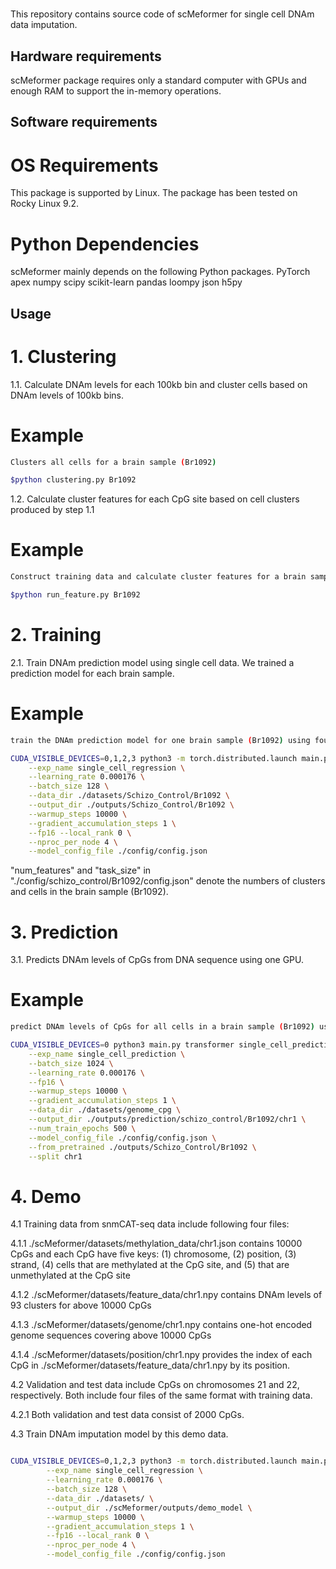 #
This repository contains source code of scMeformer for single cell DNAm data imputation.

## Hardware requirements
scMeformer package requires only a standard computer with GPUs and enough RAM to support the in-memory operations.


## Software requirements
# OS Requirements
This package is supported by Linux. The package has been tested on Rocky Linux 9.2.

# Python Dependencies
scMeformer mainly depends on the following Python packages.
PyTorch
apex
numpy
scipy
scikit-learn
pandas
loompy
json
h5py

## Usage

# 1. Clustering

1.1. Calculate DNAm levels for each 100kb bin and cluster cells based on DNAm levels of 100kb bins.

# Example
```bash
Clusters all cells for a brain sample (Br1092)

$python clustering.py Br1092

```

1.2. Calculate cluster features for each CpG site based on cell clusters produced by step 1.1

# Example
```bash
Construct training data and calculate cluster features for a brain sample (Br1092)

$python run_feature.py Br1092

```


# 2. Training

2.1. Train DNAm prediction model using single cell data. We trained a prediction model for each brain sample. 

# Example
```bash
train the DNAm prediction model for one brain sample (Br1092) using four GPUs

CUDA_VISIBLE_DEVICES=0,1,2,3 python3 -m torch.distributed.launch main.py transformer single_cell_regression \
	--exp_name single_cell_regression \
	--learning_rate 0.000176 \
	--batch_size 128 \
	--data_dir ./datasets/Schizo_Control/Br1092 \
	--output_dir ./outputs/Schizo_Control/Br1092 \
	--warmup_steps 10000 \
	--gradient_accumulation_steps 1 \
	--fp16 --local_rank 0 \
	--nproc_per_node 4 \
	--model_config_file ./config/config.json
```
"num_features" and "task_size" in "./config/schizo_control/Br1092/config.json" denote the numbers of clusters and cells in the brain sample (Br1092).

# 3. Prediction

3.1. Predicts DNAm levels of CpGs from DNA sequence using one GPU.
# Example
```bash
predict DNAm levels of CpGs for all cells in a brain sample (Br1092) using the trained model

CUDA_VISIBLE_DEVICES=0 python3 main.py transformer single_cell_prediction \
	--exp_name single_cell_prediction \
	--batch_size 1024 \
	--learning_rate 0.000176 \
	--fp16 \
	--warmup_steps 10000 \
	--gradient_accumulation_steps 1 \
	--data_dir ./datasets/genome_cpg \
	--output_dir ./outputs/prediction/schizo_control/Br1092/chr1 \
	--num_train_epochs 500 \
	--model_config_file ./config/config.json \
	--from_pretrained ./outputs/Schizo_Control/Br1092 \
	--split chr1
```

# 4. Demo

4.1 Training data from snmCAT-seq data include following four files:

4.1.1 ./scMeformer/datasets/methylation_data/chr1.json contains 10000 CpGs and each CpG have five keys: 
(1) chromosome, (2) position, (3) strand, (4) cells that are methylated at the CpG site, and (5) that are unmethylated at the CpG site

4.1.2 ./scMeformer/datasets/feature_data/chr1.npy contains DNAm levels of 93 clusters for above 10000 CpGs

4.1.3 ./scMeformer/datasets/genome/chr1.npy contains one-hot encoded genome sequences covering above 10000 CpGs

4.1.4 ./scMeformer/datasets/position/chr1.npy provides the index of each CpG in ./scMeformer/datasets/feature_data/chr1.npy by its position.


4.2 Validation and test data include CpGs on chromosomes 21 and 22, respectively. Both include four files of the same format with training data.

4.2.1 Both validation and test data consist of 2000 CpGs.

4.3 Train DNAm imputation model by this demo data.

```bash

CUDA_VISIBLE_DEVICES=0,1,2,3 python3 -m torch.distributed.launch main.py transformer single_cell_regression \
        --exp_name single_cell_regression \
        --learning_rate 0.000176 \
        --batch_size 128 \
        --data_dir ./datasets/ \
        --output_dir ./scMeformer/outputs/demo_model \
        --warmup_steps 10000 \
        --gradient_accumulation_steps 1 \
        --fp16 --local_rank 0 \
        --nproc_per_node 4 \
        --model_config_file ./config/config.json
```
